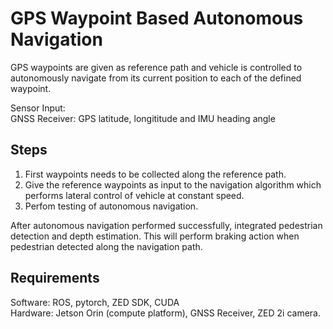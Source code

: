 # GPS Waypoint Based Autonomous Navigation

GPS waypoints are given as reference path and vehicle is controlled to autonomously navigate from its current position to each of the defined waypoint. 

Sensor Input:    
GNSS Receiver:   GPS latitude, longititude and IMU heading angle

## Steps

1. First waypoints needs to be collected along the reference path. 
2. Give the reference waypoints as input to the navigation algorithm which performs lateral control of vehicle at constant speed.
3. Perfom testing of autonomous navigation.  

After autonomous navigation performed successfully, integrated pedestrian detection and depth estimation. This will perform braking action when pedestrian detected along the navigation path.

## Requirements

Software: ROS, pytorch, ZED SDK, CUDA  
Hardware: Jetson Orin (compute platform), GNSS Receiver, ZED 2i camera.
